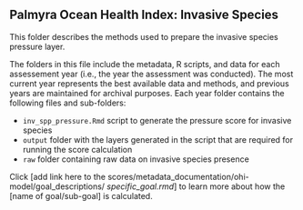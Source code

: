 ## Palmyra Ocean Health Index: Invasive Species

This folder describes the methods used to prepare the invasive species pressure layer. 


The folders in this file include the metadata, R scripts, and data for each assessement year (i.e., the year the assessment was conducted). The most current year represents the best available data and methods, and previous years are maintained for archival purposes. Each year folder contains the following files and sub-folders:     

- `inv_spp_pressure.Rmd` script to generate the pressure score for invasive species     
- `output` folder with the layers generated in the script that are required for running the score calculation       
- `raw`  folder containing raw data on invasive species presence   

Click [add link here to the scores/metadata_documentation/ohi-model/goal_descriptions/ *specific_goal.rmd*] to learn more about how the [name of goal/sub-goal] is calculated. 





